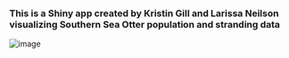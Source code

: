 ### This is a Shiny app created by Kristin Gill and Larissa Neilson visualizing Southern Sea Otter population and stranding data
![image](https://user-images.githubusercontent.com/72531264/111553173-09aeb280-8741-11eb-9f31-ee01800c3ca5.png)
